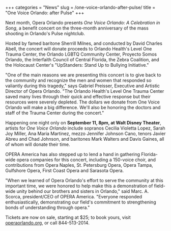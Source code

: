 +++
categories = "News"
slug = /one-voice-orlando-after-pulse/
title = "One Voice Orlando: after Pulse"
+++

Next month, Opera Orlando presents *One Voice Orlando: A Celebration in Song*, a benefit concert on the three-month anniversary of the mass shooting in Orlando's Pulse nightclub. 

Hosted by famed baritone Sherrill Milnes, and conducted by David Charles Abell, the concert will donate proceeds to Orlando Health's Level One Trauma Center, the Orlando LGBTQ Community Center, Proyecto Somos Orlando, the Interfaith Council of Central Florida, the Zebra Coalition, and the Holocaust Center's "UpStanders: Stand Up to Bullying Initiative."

"One of the main reasons we are presenting this concert is to give back to the community and recognize the men and women that responded so valiantly during this tragedy," says Gabriel Preisser, Executive and Artistic Director of Opera Orlando. "The Orlando Health's Level One Trauma Center saved many lives through their quick and effective response but their resources were severely depleted. The dollars we donate from One Voice Orlando will make a big difference. We'll also be honoring the doctors and staff of the Trauma Center during the concert."

Happening one night only on **September 11, 8pm, at Walt Disney Theater**, artists for *One Voice Orlando* include sopranos Cecilia Violetta Lopez, Sarah Joy Miller, Ana Maria Martinez, mezzo Jennifer Johnson Cano, tenors Javier Abreu and Chad Johnson, and baritones Mark Walters and Davis Gaines, all of whom will donate their time.

OPERA America has also stepped up to lend a hand in gathering Florida-wide opera companies for this concert, including a 150-voice choir, and contributions from Opera Naples, St. Petersburg Opera, Opera Tampa, Gulfshore Opera, First Coast Opera and Sarasota Opera.

"When we learned of Opera Orlando's effort to serve the community at this important time, we were honored to help make this a demonstration of field-wide unity behind our brothers and sisters in Orlando," said Marc. A. Scorca, president/CEO of OPERA America. "Everyone responded enthusiastically, demonstrating our field's commitment to strengthening bonds of understanding through opera."

Tickets are now on sale, starting at $25; to book yours, visit [operaorlando.org](http://operaorlando.org/), or call 844-513-2014.                  
